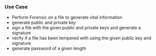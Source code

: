 ### Use Case


- Perform Forensic on a file to generate vital information 
- generate public and private key
- sign a file with the given public and private keys and generate a signature
- verify if a file has been tempered with using the given public key and signature
- generate password of a given length








